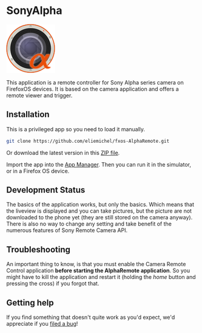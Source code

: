 SonyAlpha
=========

![Application Icon](https://raw.githubusercontent.com/eliemichel/fxos-AlphaRemote/master/img/icons/icon128x128.png)

This application is a remote controller for Sony Alpha series camera on FirefoxOS devices.
It is based on the camera application and offers a remote viewer and trigger.

Installation
------------

This is a privileged app so you need to load it manually.

````bash
git clone https://github.com/eliemichel/fxos-AlphaRemote.git
````

Or download the latest version in this [ZIP file](https://github.com/eliemichel/fxos-AlphaRemote/archive/master.zip).

Import the app into the [App Manager](https://developer.mozilla.org/Firefox_OS/Using_the_App_Manager). Then you can run it in the simulator, or in a Firefox OS device.

Development Status
------------------

The basics of the application works, but only the basics. Which means that the liveview is displayed and you can take pictures, but the picture are not downloaded to the phone yet (they are still stored on the camera anyway). There is also no way to change any setting and take benefit of the numerous features of Sony Remote Camera API.

Troubleshooting
---------------

An important thing to know, is that you must enable the Camera Remote Control application **before starting the AlphaRemote application**. So you might have to kill the application and restart it (holding the *home* button and pressing the cross) if you forgot that.


Getting help
------------

If you find something that doesn't quite work as you'd expect, we'd appreciate if you [filed a bug](https://github.com/eliemichel/fxos-AlphaRemote/issues)!

